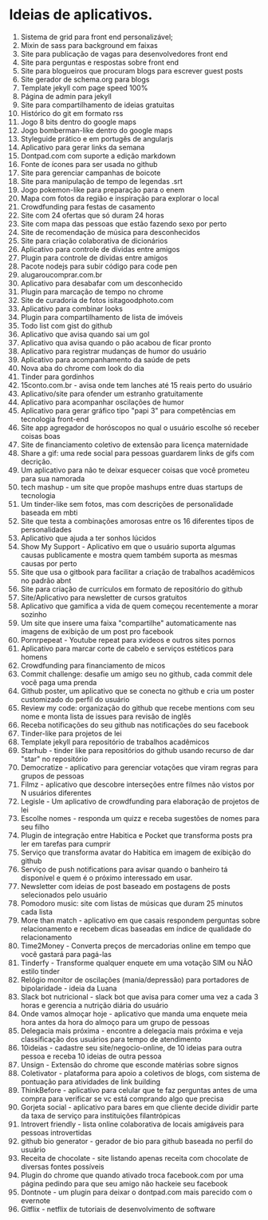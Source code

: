 # Ideias de aplicativos.
1. Sistema de grid para front end personalizável;
2. Mixin de sass para background em faixas
3. Site para publicação de vagas para desenvolvedores front end
4. Site para perguntas e respostas sobre front end
5. Site para blogueiros que procuram blogs para escrever guest posts
6. Site gerador de schema.org para blogs
7. Template jekyll com page speed 100%
8. Página de admin para jekyll
9. Site para compartilhamento de ideias gratuitas
10. Histórico do git em formato rss
11. Jogo 8 bits dentro do google maps
12. Jogo bomberman-like dentro do google maps
13. Styleguide prático e em portugês de angularjs
14. Aplicativo para gerar links da semana
15. Dontpad.com com suporte a edição markdown
16. Fonte de ícones para ser usada no github
17. Site para gerenciar campanhas de boicote
18. Site para manipulação de tempo de legendas .srt
19. Jogo pokemon-like para preparação para o enem
20. Mapa com fotos da região e inspiração para explorar o local
21. Crowdfunding para festas de casamento
22. Site com 24 ofertas que só duram 24 horas
23. Site com mapa das pessoas que estão fazendo sexo por perto
24. Site de recomendação de música para desconhecidos
25. Site para criação colaborativa de dicionários 
26. Aplicativo para controle de dívidas entre amigos
27. Plugin para controle de dívidas entre amigos
28. Pacote nodejs para subir código para code pen
29. alugaroucomprar.com.br
30. Aplicativo para desabafar com um desconhecido
31. Plugin para marcação de tempo no chrome
31. Site de curadoria de fotos isitagoodphoto.com
32. Aplicativo para combinar looks
33. Plugin para compartilhamento de lista de imóveis
34. Todo list com gist do github
35. Aplicativo que avisa quando sai um gol
36. Aplicativo qua avisa quando o pão acabou de ficar pronto
37. Aplicativo para registrar mudanças de humor do usuário
38. Aplicativo para acompanhamento da saúde de pets
39. Nova aba do chrome com look do dia
40. Tinder para gordinhos
41. 15conto.com.br - avisa onde tem lanches até 15 reais perto do usuário
42. Aplicativo/site para ofender um estranho gratuitamente
43. Aplicativo para acompanhar oscilações de humor
44. Aplicativo para gerar gráfico tipo "papi 3" para competências em tecnologia front-end
45. Site app agregador de horóscopos no qual o usuário escolhe só receber coisas boas
46. Site de financiamento coletivo de extensão para licença maternidade
47. Share a gif: uma rede social para pessoas guardarem links de gifs com decrição.
48. Um aplicativo para não te deixar esquecer coisas que você prometeu para sua namorada
49. tech mashup - um site que propõe mashups entre duas startups de tecnologia
50. Um tinder-like sem fotos, mas com descrições de personalidade baseada em mbti
51. Site que testa a combinações amorosas entre os 16 diferentes tipos de personalidades
52. Aplicativo que ajuda a ter sonhos lúcidos
53. Show My Support - Aplicativo em que o usuário suporta algumas causas publicamente e mostra quem também suporta as mesmas causas por perto
54. Site que usa o gitbook para facilitar a criação de trabalhos acadêmicos no padrão abnt
55. Site para criação de currículos em formato de repositório do github
56. Site/Aplicativo para newsletter de cursos gratuitos
57. Aplicativo que gamifica a vida de quem começou recentemente a morar sozinho
58. Um site que insere uma faixa "compartilhe" automaticamente nas imagens de exibição de um post pro facebook
59. Pornrpepeat - Youtube repeat para xvideos e outros sites pornos
60. Aplicativo para marcar corte de cabelo e serviços estéticos para homens
61. Crowdfunding para financiamento de micos
62. Commit challenge: desafie um amigo seu no github, cada commit dele você paga uma prenda
63. Github poster, um aplicativo que se conecta no github e cria um poster customizado do perfil do usuário
64. Review my code: organização do github que recebe mentions com seu nome e monta lista de issues para revisão de inglês
65. Receba notificações do seu github nas notificações do seu facebook
66. Tinder-like para projetos de lei
67. Template jekyll para repositório de trabalhos acadêmicos
68. Starhub - tinder like para repositórios do github usando recurso de dar "star" no repositório
69. Democratize - aplicativo para gerenciar votações que viram regras para grupos de pessoas 
70. Filmz - aplicativo que descobre interseções entre filmes não vistos por N usuários diferentes
71. Legisle - Um aplicativo de crowdfunding para elaboração de projetos de lei
72. Escolhe nomes - responda um quizz e receba sugestões de nomes para seu filho
73. Plugin de integração entre Habitica e Pocket que transforma posts pra ler em tarefas para cumprir
74. Serviço que transforma avatar do Habitica em imagem de exibição do github
75. Serviço de push notifications para avisar quando o banheiro tá disponível e quem é o próximo interessado em usar.
76. Newsletter com ideias de post baseado em postagens de posts selecionados pelo usuário
77. Pomodoro music: site com listas de músicas que duram 25 minutos cada lista
78. More than match - aplicativo em que casais respondem perguntas sobre relacionamento e recebem dicas baseadas em índice de qualidade do relacionamento
79. Time2Money - Converta preços de mercadorias online em tempo que você gastará para pagá-las
80. Tinderfy - Transforme qualquer enquete em uma votação SIM ou NÃO estilo tinder
81. Relógio monitor de oscilações (mania/depressão) para portadores de bipolaridade - ideia da Luana
82. Slack bot nutricional - slack bot que avisa para comer uma vez a cada 3 horas e gerencia a nutrição diária do usuário
83. Onde vamos almoçar hoje - aplicativo que manda uma enquete meia hora antes da hora do almoço para um grupo de pessoas
84. Delegacia mais próxima - encontre a delegacia mais próxima e veja classificação dos usuários para tempo de atendimento
85. 10ideias - cadastre seu site/negocio-online, de 10 ideias para outra pessoa e receba 10 ideias de outra pessoa
86. Unsign - Extensão do chrome que esconde matérias sobre signos
87. Coletivator - plataforma para apoio a coletivos de blogs, com sistema de pontuação para atividades de link building
88. ThinkBefore - aplicativo para celular que te faz perguntas antes de uma compra para verificar se vc está comprando algo que precisa
89. Gorjeta social - aplicativo para bares em que cliente decide dividir parte da taxa de serviço para instituições filantrópicas
90. Introvert friendly - lista online colaborativa de locais amigáveis para pessoas introvertidas
91. github bio generator - gerador de bio para github baseada no perfil do usuário
92. Receita de chocolate - site listando apenas receita com chocolate de diversas fontes possíveis
93. Plugin do chrome que quando ativado troca facebook.com por uma página pedindo para que seu amigo não hackeie seu facebook
94. Dontnote - um plugin para deixar o dontpad.com mais parecido com o evernote
95. Gitflix - netflix de tutoriais de desenvolvimento de software

